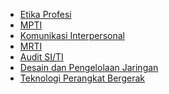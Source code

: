 <!-- * [Home](/) -->
<!-- * [RPL](/worksheets/RPL/index.md) -->
* [Etika Profesi](/worksheets/EP/index.md)
* [MPTI](/worksheets/MPTI/index.md)
* [Komunikasi Interpersonal](/worksheets/KI/index.md)
* [MRTI](/worksheets/MRTI/index.md)
* [Audit SI/TI](/worksheets/Audit/index.md)
* [Desain dan Pengelolaan Jaringan]()
* [Teknologi Perangkat Bergerak]()